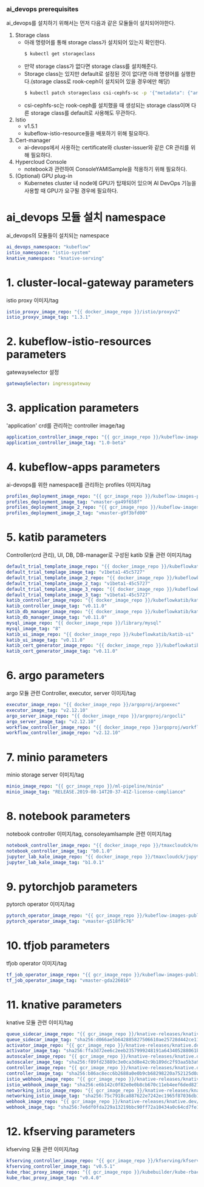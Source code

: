### ai_devops prerequisites

ai_devops를 설치하기 위해서는 먼저 다음과 같은 모듈들이 설치되어야한다.

1. Storage class
    * 아래 명령어를 통해 storage class가 설치되어 있는지 확인한다.
        ```bash
        $ kubectl get storageclass
        ```
    * 만약 storage class가 없다면 storage class를 설치해준다.
    * Storage class는 있지만 default로 설정된 것이 없다면 아래 명령어를 실행한다.(storage class로 rook-ceph이 설치되어 있을 경우에만 해당)
        ```bash
        $ kubectl patch storageclass csi-cephfs-sc -p '{"metadata": {"annotations":{"storageclass.kubernetes.io/is-default-class":"true"}}}'
        ```
    * csi-cephfs-sc는 rook-ceph를 설치했을 때 생성되는 storage class이며 다른 storage class를 default로 사용해도 무관하다.
2. Istio
    * v1.5.1       
    * kubeflow-istio-resource들을 배포하기 위해 필요하다.
3. Cert-manager
    * ai-devops에서 사용하는 certificate와 cluster-issuer와 같은 CR 관리를 위해 필요하다.            
4. Hypercloud Console    
    * notebook과 관련하여 ConsoleYAMlSample을 적용하기 위해 필요하다.
5. (Optional) GPU plug-in
    * Kubernetes cluster 내 node에 GPU가 탑재되어 있으며 AI DevOps 기능을 사용할 때 GPU가 요구될 경우에 필요하다.
     
# ai_devops 모듈 설치 namespace

ai_devops의 모듈들이 설치되는 namespace

```yml
ai_devops_namespace: "kubeflow"
istio_namespace: "istio-system"
knative_namespace: "knative-serving"
```

# 1. cluster-local-gateway parameters

istio proxy 이미지/tag

```yml
istio_proxyv_image_repo: "{{ docker_image_repo }}/istio/proxyv2"
istio_proxyv_image_tag: "1.3.1"
```

# 2. kubeflow-istio-resources parameters

gatewayselector 설정

```yml
gatewaySelector: ingressgateway
```

# 3. application parameters

'application' crd를 관리하는 controller image/tag

```yml
application_controller_image_repo: "{{ gcr_image_repo }}/kubeflow-images-public/kubernetes-sigs/application"
application_controller_image_tag: "1.0-beta"
```

# 4. kubeflow-apps parameters

ai-devops를 위한 namespace를 관리하는 profiles 이미지/tag

```yml
profiles_deployment_image_repo: "{{ gcr_image_repo }}/kubeflow-images-public/profile-controller"
profiles_deployment_image_tag: "vmaster-ga49f658f"
profiles_deployment_image_2_repo: "{{ gcr_image_repo }}/kubeflow-images-public/kfam"
profiles_deployment_image_2_tag: "vmaster-g9f3bfd00"
```

# 5. katib parameters

Controller(crd 관리), UI, DB, DB-manager로 구성된 katib 모듈 관련 이미지/tag

```yml
default_trial_template_image_repo: "{{ docker_image_repo }}/kubeflowkatib/mxnet-mnist"
default_trial_templage_image_tag: "v1beta1-45c5727"
default_trial_template_image_2_repo: "{{ docker_image_repo }}/kubeflowkatib/enas-cnn-cifar10-cpu"
default_trial_template_image_2_tag: "v1beta1-45c5727"
default_trial_template_image_3_repo: "{{ docker_image_repo }}/kubeflowkatib/pytorch-mnist"
default_trial_template_image_3_tag: "v1beta1-45c5727"
katib_controller_image_repo: "{{ docker_image_repo }}/kubeflowkatib/katib-controller"
katib_controller_image_tag: "v0.11.0"
katib_db_manager_image_repo: "{{ docker_image_repo }}/kubeflowkatib/katib-db-manager"
katib_db_manager_image_tag: "v0.11.0"
mysql_image_repo: "{{ docker_image_repo }}/library/mysql"
mysql_image_tag: "8"
katib_ui_image_repo: "{{ docker_image_repo }}/kubeflowkatib/katib-ui"
katib_ui_image_tag: "v0.11.0"
katib_cert_generator_image_repo: "{{ docker_image_repo }}/kubeflowkatib/cert-generator"
katib_cert_generator_image_tag: "v0.11.0"
```

# 6. argo parameters

argo 모듈 관련 Controller, executor, server 이미지/tag

```yml
executor_image_repo: "{{ docker_image_repo }}/argoproj/argoexec"
executor_image_tag: "v2.12.10"
argo_server_image_repo: "{{ docker_image_repo }}/argoproj/argocli"
argo_server_image_tag: "v2.12.10"
workflow_controller_image_repo: "{{ docker_image_repo }}argoproj/workflow-controller"
workflow_controller_image_repo: "v2.12.10"
```

# 7. minio parameters

minio storage server 이미지/tag

```yml
minio_image_repo: "{{ gcr_image_repo }}/ml-pipeline/minio"
minio_image_tag: "RELEASE.2019-08-14T20-37-41Z-license-compliance"
```

# 8. notebook parameters

notebook controller 이미지/tag, consoleyamlsample 관련 이미지/tag

```yml
notebook_controller_image_repo: "{{ docker_image_repo }}/tmaxcloudck/notebook-controller-go"
notebook_controller_image_tag: "b0.1.0"
jupyter_lab_kale_image_repo: "{{ docker_image_repo }}/tmaxcloudck/jupyterlab-kale"
jupyter_lab_kale_image_tag: "b1.0.1"
```

# 9. pytorchjob parameters

pytorch operator 이미지/tag

```yml
pytorch_operator_image_repo: "{{ gcr_image_repo }}/kubeflow-images-public/pytorch-operator"
pytorch_operator_image_tag: "vmaster-g518f9c76"
```

# 10. tfjob parameters

tfjob operator 이미지/tag

```yml
tf_job_operator_image_repo: "{{ gcr_image_repo }}/kubeflow-images-public/tf_operator"
tf_job_operator_image_tag: "vmaster-gda226016"
```

# 11. knative parameters

knative 모듈 관련 이미지/tag

```yml
queue_sidecar_image_repo: "{{ gcr_image_repo }}/knative-releases/knative.dev/serving/cmd/queue"
queue_sidecar_image_tag: "sha256:d066ae5b642885827506610ae25728d442ce11447b82df6e9cc4c174bb97ecb3"
activator_image_repo: "{{ gcr_image_repo }}/knative-releases/knative.dev/serving/cmd/activator"
activator_image_tag: "sha256:ffa3d72ee6c2eeb2357999248191a643405288061b7080381f22875cb703e929"
autoscaler_image_repo: "{{ gcr_image_repo }}/knative-releases/knative.dev/serving/cmd/autoscaler"
autoscaler_image_tag: "sha256:f89fd23889c3e0ca3d8e42c9b189dc2f93aa5b3a91c64e8aab75e952a210eeb3"
controller_image_repo: "{{ gcr_image_repo }}/knative-releases/knative.dev/serving/cmd/controller"
controller_image_tag: "sha256:b86ac8ecc6b2688a0e0b9cb68298220a752125d0a048b8edf2cf42403224393c"
istio_webhook_image_repo: "{{ gcr_image_repo }}/knative-releases/knative.dev/net-istio/cmd/webhook"
istio_webhook_image_tag: "sha256:e6b142c0f82e0e0b8cb670c11eb4eef6ded827f98761bbf4bea7bdb777b80092"
networking_istio_image_repo: "{{ gcr_image_repo }}/knative-releases/knative.dev/net-istio/cmd/controller"
networking_istio_image_tag: "sha256:75c7918ca887622e7242ec1965f87036db1dc462464810b72735a8e64111f6f7"
webhook_image_repo: "{{ gcr_image_repo }}/knative-releases/knative.dev/serving/cmd/webhook"
webhook_image_tag: "sha256:7e6df0fda229a13219bbc90ff72a10434a0c64cd7fe13dc534b914247d1087f4"
```

# 12. kfserving parameters

kfserving 모듈 관련 이미지/tag

```yml
kfserving_controller_image_repo: "{{ gcr_image_repo }}/kfserving/kfserving-controller"
kfserving_controller_image_tag: "v0.5.1"
kube_rbac_proxy_image_repo: "{{ gcr_image_repo }}/kubebuilder/kube-rbac-proxy"
kube_rbac_proxy_image_tag: "v0.4.0"
```



 
                          
 
                          



